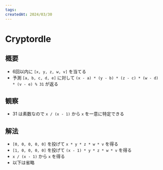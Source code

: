 ```yaml
---
tags:
createdAt: 2024/03/30
---
```


# Cryptordle

## 概要

* 6回以内に `[x, y, z, w, v]` を当てる
* 予測 `[a, b, c, d, e]` に対して `(x - a) * (y - b) * (z - c) * (w - d) * (v - e) % 31` が返る

## 観察

* 31 は素数なので `x / (x - 1)` から `x` を一意に特定できる

## 解法

* `[0, 0, 0, 0, 0]` を投げて `x * y * z * w * v` を得る
* `[1, 0, 0, 0, 0]` を投げて `(x - 1) * y * z * w * v` を得る
* `x / (x - 1)` から `x` を得る
* 以下は省略
